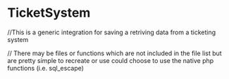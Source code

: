# TicketSystem
//This is a generic integration for saving a retriving data from a ticketing system

// There may be files or functions which are not included in the file list but are pretty simple to recreate or use could choose to use the native php functions (i.e. sql_escape) 
